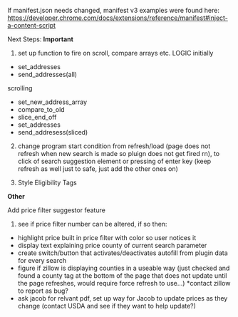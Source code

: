 If manifest.json needs changed, manifest v3 examples were found here: 
https://developer.chrome.com/docs/extensions/reference/manifest#inject-a-content-script


Next Steps:
**Important** 
1) set up function to fire on scroll, compare arrays etc. 
LOGIC
initially
* set_addresses
* send_addresses(all)

scrolling
* set_new_address_array
* compare_to_old
* slice_end_off
* set_addresses
* send_addresess(sliced)

2) change program start condition from refresh/load (page does not refresh when new search is made so pluign does not get fired rn), to click of search suggestion element or pressing of enter key (keep refresh as well just to safe, just add the other ones on)

3) Style Eligibility Tags

**Other**

Add price filter suggestor feature
1) see if price filter number can be altered, if so then:
* highlight price built in price filter with color so user notices it
* display text explaining price county of current search parameter 
* create switch/button that activates/deactivates autofill from plugin data for every search
* figure if zillow is displaying counties in a useable way (just checked and found a county tag at the bottom of the page that does not update until the page refreshes, would require force refresh to use...)
  *contact zillow to report as bug?
* ask jacob for relvant pdf, set up way for Jacob to update prices as they change (contact USDA and see if they want to help update?)


